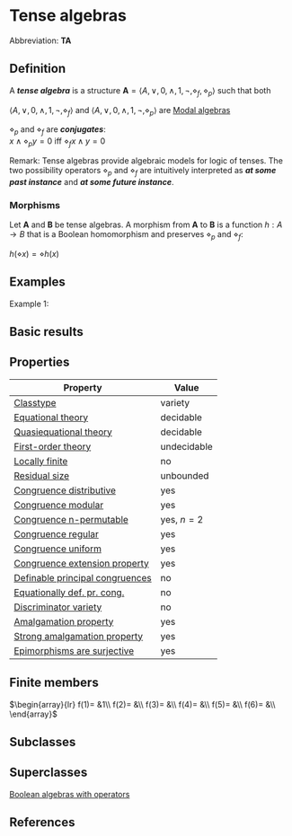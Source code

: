 # Tense algebras

Abbreviation: **TA**

## Definition
A ***tense algebra*** is a structure $\mathbf{A}=\langle A,\vee,0,
\wedge,1,\neg,\diamond_f, \diamond_p\rangle$ such that both


$\langle A,\vee,0,\wedge,1,\neg,\diamond_f\rangle$ and 
$\langle A,\vee,0,\wedge,1,\neg,\diamond_p\rangle$ are [Modal algebras](modal_algebras.md)


$\diamond_p$ and $\diamond_f$ are ***conjugates***:  
$x\wedge\diamond_py = 0$ iff $\diamond_fx\wedge y = 0$


Remark: 
Tense algebras provide algebraic models for logic of tenses. The two possibility operators 
$\diamond_p$ and $\diamond_f$ are intuitively interpreted as
***at some past instance*** and ***at some future instance***. 


### Morphisms
Let $\mathbf{A}$ and $\mathbf{B}$ be tense algebras. 
A morphism from $\mathbf{A}$ to $\mathbf{B}$ is a function $h:A\to B$ that is a Boolean homomorphism and preserves $\diamond_p$ and $\diamond_f$:

$h(\diamond x)=\diamond h(x)$
## Examples
Example 1: 

## Basic results


## Properties


|Property|Value|
|---|---|
|[Classtype](classtype.md)  |variety |
|[Equational theory](equational_theory.md)  |decidable |
|[Quasiequational theory](quasiequational_theory.md)  |decidable |
|[First-order theory](first-order_theory.md)  |undecidable |
|[Locally finite](locally_finite.md)  |no |
|[Residual size](residual_size.md)  |unbounded |
|[Congruence distributive](congruence_distributive.md)  |yes |
|[Congruence modular](congruence_modular.md)  |yes |
|[Congruence n-permutable](congruence_n-permutable.md)  |yes, $n=2$ |
|[Congruence regular](congruence_regular.md)  |yes |
|[Congruence uniform](congruence_uniform.md)  |yes |
|[Congruence extension property](congruence_extension_property.md)  |yes |
|[Definable principal congruences](definable_principal_congruences.md)  |no |
|[Equationally def. pr. cong.](equationally_def._pr._cong..md)  |no |
|[Discriminator variety](discriminator_variety.md)  |no |
|[Amalgamation property](amalgamation_property.md)  |yes |
|[Strong amalgamation property](strong_amalgamation_property.md)  |yes |
|[Epimorphisms are surjective](epimorphisms_are_surjective.md)  |yes |
## Finite members

$\begin{array}{lr}
f(1)= &1\\
f(2)= &\\
f(3)= &\\
f(4)= &\\
f(5)= &\\
f(6)= &\\
\end{array}$

## Subclasses


## Superclasses
[Boolean algebras with operators](boolean_algebras_with_operators.md) 


## References









